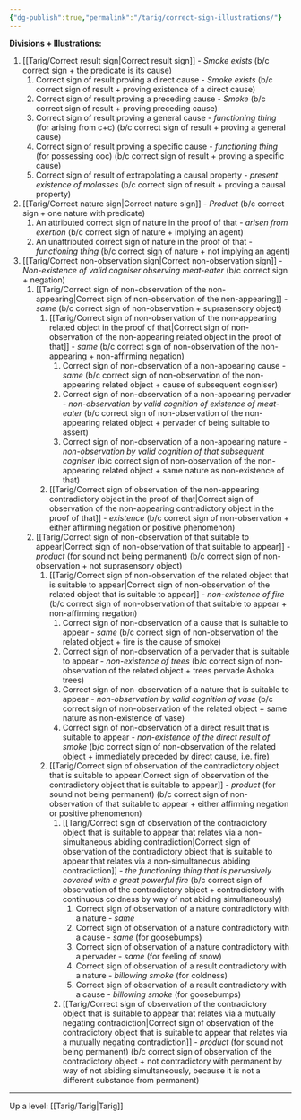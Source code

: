 ```yaml
---
{"dg-publish":true,"permalink":"/tarig/correct-sign-illustrations/"}
---
```


**Divisions + Illustrations:**
1. [[Tarig/Correct result sign\|Correct result sign]] - *Smoke exists* (b/c correct sign + the predicate is its cause)
	1. Correct sign of result proving a direct cause - *Smoke exists* (b/c correct sign of result + proving existence of a direct cause)
	2. Correct sign of result proving a preceding cause - *Smoke* (b/c correct sign of result + proving preceding cause)
	3. Correct sign of result proving a general cause - *functioning thing* (for arising from c+c) (b/c correct sign of result + proving a general cause)
	4. Correct sign of result proving a specific cause - *functioning thing* (for possessing ooc) (b/c correct sign of result + proving a specific cause)
	5. Correct sign of result of extrapolating a causal property - *present existence of molasses* (b/c correct sign of result + proving a causal property)
2. [[Tarig/Correct nature sign\|Correct nature sign]] - *Product* (b/c correct sign + one nature with predicate)
	1. An attributed correct sign of nature in the proof of that - *arisen from exertion* (b/c correct sign of nature + implying an agent)
	2. An unattributed correct sign of nature in the proof of that - *functioning thing* (b/c correct sign of nature + not implying an agent)
3. [[Tarig/Correct non-observation sign\|Correct non-observation sign]] - *Non-existence of valid cogniser observing meat-eater* (b/c correct sign + negation)
	1. [[Tarig/Correct sign of non-observation of the non-appearing\|Correct sign of non-observation of the non-appearing]] - *same* (b/c correct sign of non-observation + suprasensory object)
		1. [[Tarig/Correct sign of non-observation of the non-appearing related object in the proof of that\|Correct sign of non-observation of the non-appearing related object in the proof of that]] - *same* (b/c correct sign of non-observation of the non-appearing + non-affirming negation)
			1. Correct sign of non-observation of a non-appearing cause - *same* (b/c correct sign of non-observation of the non-appearing related object + cause of subsequent cogniser)
			2. Correct sign of non-observation of a non-appearing pervader - *non-observation by valid cognition of existence of meat-eater* (b/c correct sign of non-observation of the non-appearing related object + pervader of being suitable to assert)
			3. Correct sign of non-observation of a non-appearing nature - *non-observation by valid cognition of that subsequent cogniser* (b/c correct sign of non-observation of the non-appearing related object + same nature as non-existence of that)
		2. [[Tarig/Correct sign of observation of the non-appearing contradictory object in the proof of that\|Correct sign of observation of the non-appearing contradictory object in the proof of that]] - *existence* (b/c correct sign of non-observation + either affirming negation or positive phenomenon)
	2. [[Tarig/Correct sign of non-observation of that suitable to appear\|Correct sign of non-observation of that suitable to appear]] - *product* (for sound not being permanent) (b/c correct sign of non-observation +  not suprasensory object)
		1. [[Tarig/Correct sign of non-observation of the related object that is suitable to appear\|Correct sign of non-observation of the related object that is suitable to appear]] - *non-existence of fire* (b/c correct sign of non-observation of that suitable to appear + non-affirming negation)
			1. Correct sign of non-observation of a cause that is suitable to appear - *same* (b/c correct sign of non-observation of the related object + fire is the cause of smoke)
			2. Correct sign of non-observation of a pervader that is suitable to appear - *non-existence of trees* (b/c correct sign of non-observation of the related object + trees pervade Ashoka trees)
			3. Correct sign of non-observation of a nature that is suitable to appear - *non-observation by valid cognition of vase* (b/c correct sign of non-observation of the related object + same nature as non-existence of vase)
			4. Correct sign of non-observation of a direct result that is suitable to appear - *non-existence of the direct result of smoke* (b/c correct sign of non-observation of the related object + immediately preceded by direct cause, i.e. fire)
		2. [[Tarig/Correct sign of observation of the contradictory object that is suitable to appear\|Correct sign of observation of the contradictory object that is suitable to appear]] - *product* (for sound not being permanent) (b/c correct sign of non-observation of that suitable to appear + either affirming negation or positive phenomenon)
			1. [[Tarig/Correct sign of observation of the contradictory object that is suitable to appear that relates via a non-simultaneous abiding contradiction\|Correct sign of observation of the contradictory object that is suitable to appear that relates via a non-simultaneous abiding contradiction]] - *the functioning thing that is pervasively covered with a great powerful fire* (b/c correct sign of observation of the contradictory object + contradictory with continuous coldness by way of not abiding simultaneously)
				1. Correct sign of observation of a nature contradictory with a nature - *same*
				2. Correct sign of observation of a nature contradictory with a cause - *same* (for goosebumps)
				3. Correct sign of observation of a nature contradictory with a pervader - *same* (for feeling of snow)
				4. Correct sign of observation of a result contradictory with a nature - *billowing smoke* (for coldness)
				5. Correct sign of observation of a result contradictory with a cause - *billowing smoke* (for goosebumps)
			2. [[Tarig/Correct sign of observation of the contradictory object that is suitable to appear that relates via a mutually negating contradiction\|Correct sign of observation of the contradictory object that is suitable to appear that relates via a mutually negating contradiction]] - *product* (for sound not being permanent) (b/c correct sign of observation of the contradictory object + not contradictory with permanent by way of not abiding simultaneously, because it is not a different substance from permanent)


---
Up a level: [[Tarig/Tarig\|Tarig]]